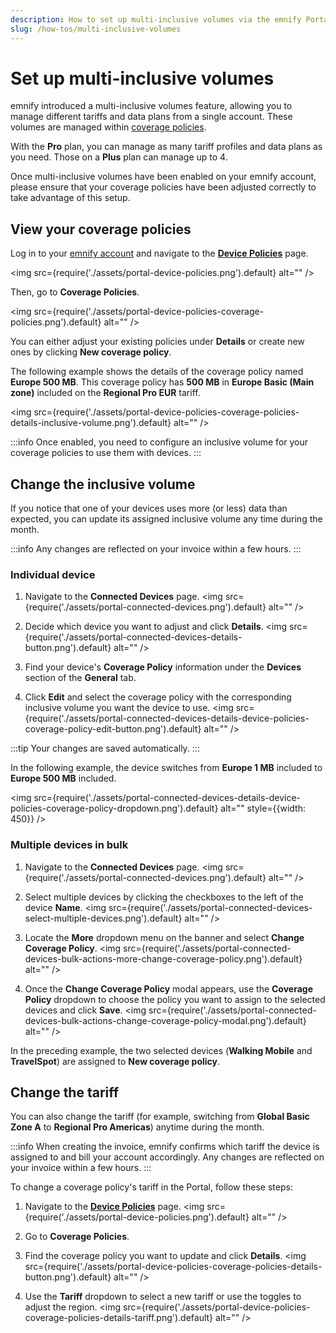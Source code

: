 ```yaml
---
description: How to set up multi-inclusive volumes via the emnify Portal
slug: /how-tos/multi-inclusive-volumes
---
```


# Set up multi-inclusive volumes

emnify introduced a multi-inclusive volumes feature, allowing you to manage different tariffs and data plans from a single account.
These volumes are managed within [coverage policies](/portal/device-policies#coverage-policies).

With the **Pro** plan, you can manage as many tariff profiles and data plans as you need.
Those on a **Plus** plan can manage up to 4.

Once multi-inclusive volumes have been enabled on your emnify account, please ensure that your coverage policies have been adjusted correctly to take advantage of this setup.

## View your coverage policies

Log in to your [emnify account](https://portal.emnify.com/sign) and navigate to the [**Device Policies**](https://portal.emnify.com/device-policies) page.

<img
  src={require('./assets/portal-device-policies.png').default}
  alt=""
/>

Then, go to **Coverage Policies**.

<img
  src={require('./assets/portal-device-policies-coverage-policies.png').default}
  alt=""
/>

You can either adjust your existing policies under **Details** or create new ones by clicking **New coverage policy**.

The following example shows the details of the coverage policy named **Europe 500 MB**.
This coverage policy has **500 MB** in **Europe Basic (Main zone)** included on the **Regional Pro EUR** tariff.

<img
  src={require('./assets/portal-device-policies-coverage-policies-details-inclusive-volume.png').default}
  alt=""
/>

:::info
Once enabled, you need to configure an inclusive volume for your coverage policies to use them with devices.
:::

## Change the inclusive volume

If you notice that one of your devices uses more (or less) data than expected, you can update its assigned inclusive volume any time during the month.

:::info
Any changes are reflected on your invoice within a few hours.
:::

### Individual device

1. Navigate to the **Connected Devices** page.
<img
  src={require('./assets/portal-connected-devices.png').default}
  alt=""
/>

1. Decide which device you want to adjust and click **Details**.
<img
  src={require('./assets/portal-connected-devices-details-button.png').default}
  alt=""
/>

1. Find your device's **Coverage Policy** information under the **Devices** section of the **General** tab.
1. Click **Edit** and select the coverage policy with the corresponding inclusive volume you want the device to use.
<img
  src={require('./assets/portal-connected-devices-details-device-policies-coverage-policy-edit-button.png').default}
  alt=""
/>

:::tip
Your changes are saved automatically.
:::

In the following example, the device switches from **Europe 1 MB** included to **Europe 500 MB** included.

<img
  src={require('./assets/portal-connected-devices-details-device-policies-coverage-policy-dropdown.png').default}
  alt=""
  style={{width: 450}}
/>

### Multiple devices in bulk

1. Navigate to the **Connected Devices** page.
<img
  src={require('./assets/portal-connected-devices.png').default}
  alt=""
/>

1. Select multiple devices by clicking the checkboxes to the left of the device **Name**.
<img
  src={require('./assets/portal-connected-devices-select-multiple-devices.png').default}
  alt=""
/>

1. Locate the **More** dropdown menu on the banner and select **Change Coverage Policy**.
<img
  src={require('./assets/portal-connected-devices-bulk-actions-more-change-coverage-policy.png').default}
  alt=""
/>

1. Once the **Change Coverage Policy** modal appears, use the **Coverage Policy** dropdown to choose the policy you want to assign to the selected devices and click **Save**.
<img
  src={require('./assets/portal-connected-devices-bulk-actions-change-coverage-policy-modal.png').default}
  alt=""
/>

In the preceding example, the two selected devices (**Walking Mobile** and **TravelSpot**) are assigned to **New coverage policy**.

## Change the tariff

You can also change the tariff (for example, switching from **Global Basic Zone A** to **Regional Pro Americas**) anytime during the month.

:::info
When creating the invoice, emnify confirms which tariff the device is assigned to and bill your account accordingly.
Any changes are reflected on your invoice within a few hours.
:::

To change a coverage policy's tariff in the Portal, follow these steps:

1. Navigate to the [**Device Policies**](https://portal.emnify.com/device-policies) page.
<img
  src={require('./assets/portal-device-policies.png').default}
  alt=""
/>

1. Go to **Coverage Policies**.
1. Find the coverage policy you want to update and click **Details**.
<img
  src={require('./assets/portal-device-policies-coverage-policies-details-button.png').default}
  alt=""
/>

1. Use the **Tariff** dropdown to select a new tariff or use the toggles to adjust the region.
<img
  src={require('./assets/portal-device-policies-coverage-policies-details-tariff.png').default}
  alt=""
/>
